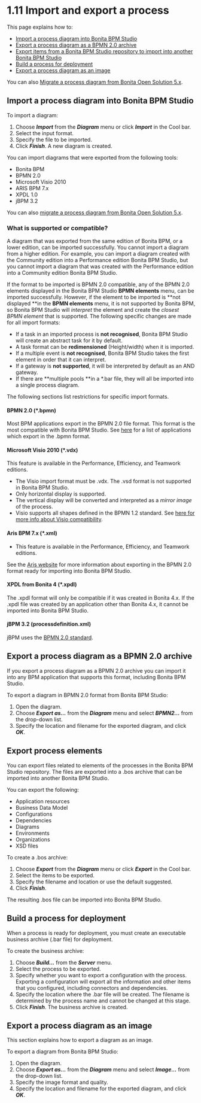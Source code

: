 # 1.11 Import and export a process

This page explains how to:

* [Import a process diagram into Bonita BPM Studio](#import)
* [Export a process diagram as a BPMN 2.0 archive](#export)
* [Export items from a Bonita BPM Studio repository to import into another Bonita BPM Studio](#export_for_exchange)
* [Build a process for deployment](#build_for_deployment)
* [Export a process diagram as an image](#export_image)

You can also [Migrate a process diagram from Bonita Open Solution 5.x](/migrate-process-bonita-open-solution-5x-1).


## Import a process diagram into Bonita BPM Studio


To import a diagram:

1. Choose **_Import_** from the **_Diagram_** menu or click **_Import_** in the Cool bar.
2. Select the input format.
3. Specify the file to be imported.
4. Click **_Finish_**. A new diagram is created.


You can import diagrams that were exported from the following tools:

* Bonita BPM
* BPMN 2.0
* Microsoft Visio 2010
* ARIS BPM 7.x
* XPDL 1.0
* jBPM 3.2

You can also [migrate a process diagram from Bonita Open Solution 5.x](/migrate-process-bonita-open-solution-5x-1).


### What is supported or compatible?


A diagram that was exported from the same edition of Bonita BPM, or a lower edition, can be imported successfully. 
You cannot import a diagram from a higher edition. 
For example, you can import a diagram created with the Community edition into a Performance edition Bonita BPM Studio, 
but you cannot import a diagram that was created with the Performance edition into a Community edition Bonita BPM Studio.



If the format to be imported is BPMN 2.0 compatible, any of the BPMN 2.0 elements displayed in the Bonita BPM Studio **BPMN elements** menu, can be imported successfully. However, if the element to be 
imported is **not displayed **in the **BPMN elements** menu, it is not supported by Bonita BPM, so Bonita BPM Studio will _interpret_ the element and create the _closest BPMN element_ 
that is supported. The following specific changes are made for all import formats:

* If a task in an imported process is **not recognised**, Bonita BPM Studio will create an abstract task for it by default.
* A task format can be **redimensioned** (Height/width) when it is imported.
* If a multiple event is **not recognised**, Bonita BPM Studio takes the first element in order that it can interpret.
* If a gateway is **not supported**, it will be interpreted by default as an AND gateway.
* If there are **multiple pools **in a \*.bar file, they will all be imported into a single process diagram.

The following sections list restrictions for specific import formats.


#### BPMN 2.0 (\*.bpmn)


Most BPM applications export in the BPMN 2.0 file format. This format is the most compatible with Bonita BPM Studio. See [here](http://www.bpmn.org/#tabs-implementers) for a list of applications 
which export in the .bpmn format.


#### Microsoft Visio 2010 (\*.vdx)


This feature is available in the Performance, Efficiency, and Teamwork editions.

* The Visio import format must be .vdx. The .vsd format is not supported in Bonita BPM Studio.
* Only horizontal display is supported.
* The vertical display will be converted and interpreted as a _mirror image_ of the process.
* Visio supports all shapes defined in the BPMN 1.2 standard. See [here for more info about Visio compatibility](http://blogs.msdn.com/b/visio/archive/2009/12/03/bpmn-support-in-visio-2010.aspx).

#### Aris BPM 7.x (\*.xml)


* This feature is available in the Performance, Efficiency, and Teamwork editions.

See the [Aris website](http://www.softwareag.com/corporate/products/az/aris/default.asp) for 
more information about exporting in the BPMN 2.0 format ready for importing into Bonita BPM Studio.


#### XPDL from Bonita 4 (\*.xpdl)


The .xpdl format will only be compatible if it was created in Bonita 4.x. If the .xpdl file was created by an application other than Bonita 4.x, it cannot be imported into Bonita BPM Studio.


#### jBPM 3.2 (processdefinition.xml)

jBPM uses the [BPMN 2.0 standard](http://www.jboss.org/jbpm).






## Export a process diagram as a BPMN 2.0 archive


If you export a process diagram as a BPMN 2.0 archive you can import it into any BPM application that supports this format, including Bonita BPM Studio.



To export a diagram in BPMN 2.0 format from Bonita BPM Studio:

1. Open the diagram.
2. Choose **_Export as..._** from the **_Diagram_** menu and select **_BPMN2..._** from the drop-down list.
3. Specify the location and filename for the exported diagram, and click **_OK_**.




## Export process elements


You can export files related to elements of the processes in the Bonita BPM Studio repository. The files are exported into a .bos archive that can be imported into another Bonita BPM Studio.


You can export the following:

* Application resources
* Business Data Model
* Configurations
* Dependencies
* Diagrams
* Environments
* Organizations
* XSD files

To create a .bos archive:

1. Choose **_Export_** from the **_Diagram_** menu or click **_Export_** in the Cool bar.
2. Select the items to be exported.
3. Specify the filename and location or use the default suggested.
4. Click **_Finish_**.

The resulting .bos file can be imported into Bonita BPM Studio.





## Build a process for deployment


When a process is ready for deployment, you must create an executable business archive (.bar file) for deployment.


To create the business archive:

1. Choose **_Build..._** from the **_Server_** menu.
2. Select the process to be exported.
3. Specify whether you want to export a configuration with the process. Exporting a configuration will export all the information and other items that you 
configured, including connectors and dependencies.
4. Specify the location where the .bar file will be created. The filename is determined by the process name and cannot be changed at this stage.
5. Click **_Finish_**. The business archive is created.




## Export a process diagram as an image


This section explains how to export a diagram as an image.


To export a diagram from Bonita BPM Studio:

1. Open the diagram.
2. Choose **_Export as..._** from the **_Diagram_** menu and select **_Image..._** from the drop-down list.
3. Specify the image format and quality.
4. Specify the location and filename for the exported diagram, and click **_OK_**.
